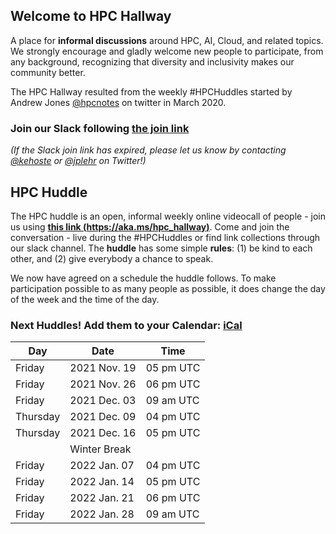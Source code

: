 ## Welcome to HPC Hallway

A place for **informal discussions** around HPC, AI, Cloud, and related topics.
We strongly encourage and gladly welcome new people to participate, from any background, recognizing that diversity and inclusivity makes our community better.

The HPC Hallway resulted from the weekly #HPCHuddles started by Andrew Jones [@hpcnotes](https://twitter.com/hpcnotes) on twitter in March 2020.

### Join our Slack following [the join link](https://join.slack.com/t/hpc-huddle/shared_invite/zt-y2aja2qa-oJOz0h9rYhpdCrVt1rRIVw)

*(If the Slack join link has expired, please let us know by contacting [@kehoste](https://twitter.com/kehoste) or
[@jplehr](https://twitter.com/jplehr) on Twitter!)*

## HPC Huddle

The HPC huddle is an open, informal weekly online videocall of people - join us using [**this link (https://aka.ms/hpc_hallway)**](https://aka.ms/hpc_hallway).
Come and join the conversation - live during the #HPCHuddles or find link collections through our slack channel.
The **huddle** has some simple **rules**: (1) be kind to each other, and (2) give everybody a chance to speak.

We now have agreed on a schedule the huddle follows.
To make participation possible to as many people as possible, it does change the day of the week and the time of the day.

### Next Huddles! Add them to your Calendar: [iCal](hpc-hallway.ics)

| Day | Date  | Time |
|-----|------|----------|
| Friday | 2021 Nov. 19 | 05 pm UTC |
| Friday | 2021 Nov. 26 | 06 pm UTC |
| Friday | 2021 Dec. 03 | 09 am UTC |
| Thursday | 2021 Dec. 09 | 04 pm UTC |
| Thursday | 2021 Dec. 16 | 05 pm UTC |
| | Winter Break | |
| Friday | 2022 Jan. 07 | 04 pm UTC |
| Friday | 2022 Jan. 14 | 05 pm UTC |
| Friday | 2022 Jan. 21 | 06 pm UTC |
| Friday | 2022 Jan. 28 | 09 am UTC |
